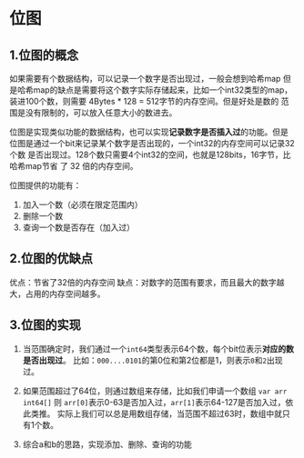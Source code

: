 
# 位图
## 1.位图的概念
如果需要有个数据结构，可以记录一个数字是否出现过，一般会想到哈希map
但是哈希map的缺点是需要将这个数字实际存储起来，比如一个int32类型的map，
装进100个数，则需要 4Bytes * 128 = 512字节的内存空间。但是好处是数的
范围是没有限制的，可以放入任意大小的数进去。

位图是实现类似功能的数据结构，也可以实现**记录数字是否插入过**的功能。但是
位图是通过一个bit来记录某个数字是否出现的，一个int32的内存空间可以记录32个数
是否出现过。128个数只需要4个int32的空间，也就是128bits，16字节，比哈希map节省
了 32 倍的内存空间。

位图提供的功能有：
1. 加入一个数（必须在限定范围内）
2. 删除一个数
3. 查询一个数是否存在（加入过）

## 2.位图的优缺点
优点：节省了32倍的内存空间
缺点：对数字的范围有要求，而且最大的数字越大，占用的内存空间越多。

## 3.位图的实现
1. 当范围确定时，我们通过一个`int64`类型表示64个数，每个bit位表示**对应的数是否出现过**。
比如：`000....0101`的第0位和第2位都是1，则表示`0`和`2`出现过。

2. 如果范围超过了64位，则通过数组来存储，比如我们申请一个数组
`var arr int64[]`
则 `arr[0]`表示0-63是否加入过，`arr[1]`表示64-127是否加入过，依此类推。
实际上我们可以总是用数组存储，当范围不超过63时，数组中就只有1个数。

3. 综合a和b的思路，实现添加、删除、查询的功能

